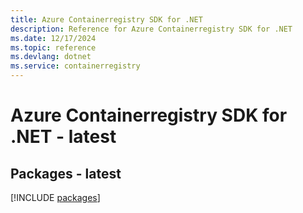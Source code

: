 ```yaml
---
title: Azure Containerregistry SDK for .NET
description: Reference for Azure Containerregistry SDK for .NET
ms.date: 12/17/2024
ms.topic: reference
ms.devlang: dotnet
ms.service: containerregistry
---
```

# Azure Containerregistry SDK for .NET - latest
## Packages - latest
[!INCLUDE [packages](containerregistry-index.md)]